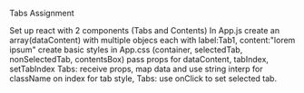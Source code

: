 Tabs Assignment

Set up react with 2 components (Tabs and Contents)
In App.js create an array(dataContent) with multiple objecs each with label:Tab1, content:"lorem ipsum"
create basic styles in App.css (container, selectedTab, nonSelectedTab, contentsBox)
pass props for dataContent, tabIndex, setTabIndex
Tabs: receive props, map data and use string interp for className on index for tab style, 
Tabs: use onClick to set selected tab.